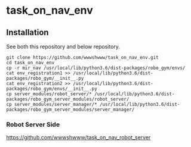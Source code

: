 # task_on_nav_env

## Installation

See both this repository and below repository.

```
git clone https://github.com/wwwshwww/task_on_nav_env.git
cd task_on_nav_env
cp -r mir_nav /usr/local/lib/python3.6/dist-packages/robo_gym/envs/
cat env_registration1 >> /usr/local/lib/python3.6/dist-packages/robo_gym/__init__.py
cat env_registration2 >> /usr/local/lib/python3.6/dist-packages/robo_gym/envs/__init__.py
cp server_modules/robot_server/* /usr/local/lib/python3.6/dist-packages/robo_gym_server_modules/robot_server/
cp server_modules/server_manager/* /usr/local/lib/python3.6/dist-packages/robo_gym_server_modules/server_manager/
```

### Robot Server Side

https://github.com/wwwshwww/task_on_nav_robot_server